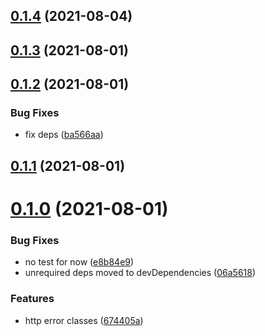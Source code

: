 ## [0.1.4](https://github.com/GiovanniCardamone/http-class/compare/v0.1.3...v0.1.4) (2021-08-04)



## [0.1.3](https://github.com/GiovanniCardamone/http-class/compare/v0.1.2...v0.1.3) (2021-08-01)



## [0.1.2](https://github.com/GiovanniCardamone/http-class/compare/v0.1.1...v0.1.2) (2021-08-01)


### Bug Fixes

* fix deps ([ba566aa](https://github.com/GiovanniCardamone/http-class/commit/ba566aaf239159c65d7d41000e19795c040bb5d4))



## [0.1.1](https://github.com/GiovanniCardamone/http-class/compare/v0.1.0...v0.1.1) (2021-08-01)



# [0.1.0](https://github.com/GiovanniCardamone/http-class/compare/674405af72040297629308f4a7ce34e24b4a05c6...v0.1.0) (2021-08-01)


### Bug Fixes

* no test for now ([e8b84e9](https://github.com/GiovanniCardamone/http-class/commit/e8b84e9031e0cccf588d696c71ee219959d5db77))
* unrequired deps moved to devDependencies ([06a5618](https://github.com/GiovanniCardamone/http-class/commit/06a56187262800775bf10695f9d831850531efcc))


### Features

* http error classes ([674405a](https://github.com/GiovanniCardamone/http-class/commit/674405af72040297629308f4a7ce34e24b4a05c6))



